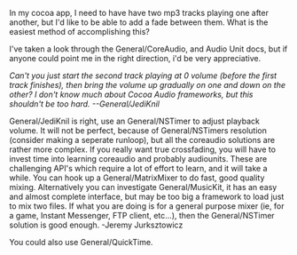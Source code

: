 In my cocoa app, I need to have have two mp3 tracks playing one after another, but I'd like to be able to add a fade between them. What is the easiest method of accomplishing this?

I've taken a look through the General/CoreAudio, and Audio Unit docs, but if anyone could point me in the right direction, i'd be very appreciative.

*Can't you just start the second track playing at 0 volume (before the first track finishes), then bring the volume up gradually on one and down on the other? I don't know much about Cocoa Audio frameworks, but this shouldn't be too hard. --General/JediKnil*

General/JediKnil is right, use an General/NSTimer to adjust playback volume. It will not be perfect, because of General/NSTimers resolution (consider making a seperate runloop), but all the coreaudio solutions are rather more complex. If you really want true crossfading, you will have to invest time into learning coreaudio and probably audiounits. These are challenging API's which require a lot of effort to learn, and it will take a while. You can hook up a General/MatrixMixer to do fast, good quality mixing. Alternatively you can investigate General/MusicKit, it has an easy and almost complete interface, but may be too big a framework to load just to mix two files. If what you are doing is for a general purpose mixer (ie, for a game, Instant Messenger, FTP client, etc...), then the General/NSTimer solution is good enough. 
-Jeremy Jurksztowicz

You could also use General/QuickTime.